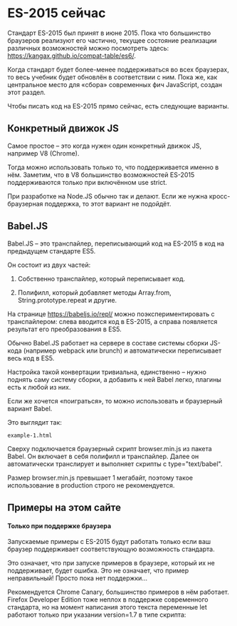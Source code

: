 # ES-2015 сейчас

Стандарт ES-2015 был принят в июне 2015. Пока что большинство браузеров реализуют его частично, текущее состояние реализации различных возможностей можно посмотреть здесь: https://kangax.github.io/compat-table/es6/.

Когда стандарт будет более-менее поддерживаться во всех браузерах, то весь учебник будет обновлён в соответствии с ним. Пока же, как центральное место для «сбора» современных фич JavaScript, создан этот раздел.

Чтобы писать код на ES-2015 прямо сейчас, есть следующие варианты.

## Конкретный движок JS

Самое простое – это когда нужен один конкретный движок JS, например V8 (Chrome).

Тогда можно использовать только то, что поддерживается именно в нём. Заметим, что в V8 большинство возможностей ES-2015 поддерживаются только при включённом use strict.

При разработке на Node.JS обычно так и делают. Если же нужна кросс-браузерная поддержка, то этот вариант не подойдёт.

## Babel.JS

Babel.JS – это транспайлер, переписывающий код на ES-2015 в код на предыдущем стандарте ES5.

Он состоит из двух частей:

1. Собственно транспайлер, который переписывает код.

2. Полифилл, который добавляет методы Array.from, String.prototype.repeat и другие.

На странице https://babeljs.io/repl/ можно поэкспериментировать с транспайлером: слева вводится код в ES-2015, а справа появляется результат его преобразования в ES5.

Обычно Babel.JS работает на сервере в составе системы сборки JS-кода (например webpack или brunch) и автоматически переписывает весь код в ES5.

Настройка такой конвертации тривиальна, единственно – нужно поднять саму систему сборки, а добавить к ней Babel легко, плагины есть к любой из них.

Если же хочется «поиграться», то можно использовать и браузерный вариант Babel.

Это выглядит так:

`example-1.html`

Сверху подключается браузерный скрипт browser.min.js из пакета Babel. Он включает в себя полифилл и транспайлер. Далее он автоматически транслирует и выполняет скрипты с type="text/babel".

Размер browser.min.js превышает 1 мегабайт, поэтому такое использование в production строго не рекомендуется.

## Примеры на этом сайте

#### Только при поддержке браузера

Запускаемые примеры с ES-2015 будут работать только если ваш браузер поддерживает соответствующую возможность стандарта.

Это означает, что при запуске примеров в браузере, который их не поддерживает, будет ошибка. Это не означает, что пример неправильный! Просто пока нет поддержки…

Рекомендуется Chrome Canary, большинство примеров в нём работает. Firefox Developer Edition тоже неплох в поддержке современного стандарта, но на момент написания этого текста переменные let работают только при указании version=1.7 в типе скрипта: <script type="application/javascript;version=1.7">. Надеюсь, скоро это требование (version=1.7) отменят.

Впрочем, если пример в браузере не работает (обычно проявляется как ошибка синтаксиса) – почти все примеры вы можете запустить при помощи Babel, на странице Babel: try it out. Там же увидите и преобразованный код.

На практике для кросс-браузерности всё равно используют Babel.

Ещё раз заметим, что самая актуальная ситуация по поддержке современного стандарта браузерами и транспайлерами отражена на странице https://kangax.github.io/compat-table/es6/.

